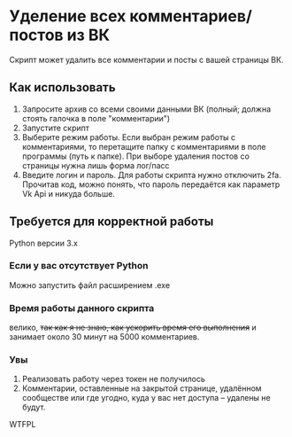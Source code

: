 # Уделение всех комментариев/постов из ВК
Скрипт может удалить все комментарии и посты с вашей страницы ВК. 

## Как использовать
1) Запросите архив со всеми своими данными ВК (полный; должна стоять галочка в поле "комментарии")
2) Запустите скрипт
3) Выберите режим работы. Если выбран режим работы с комментариями, то перетащите папку с комментариями в поле программы (путь к папке). При выборе удаления постов со страницы нужна лишь форма лог/пасс
4) Введите логин и пароль. Для работы скрипта нужно отключить 2fa. Прочитав код, можно понять, что пароль передаётся как параметр Vk Api и никуда больше.

## Требуется для корректной работы
Python версии 3.x

### Если у вас отсутствует Python
Можно запустить файл расширением .exe

### Время работы данного скрипта
велико, <s>так как я не знаю, как ускорить время его выполнения</s> и занимает около 30 минут на 5000 комментариев. 

### Увы
1) Реализовать работу через токен не получилось
2) Комментарии, оставленные на закрытой странице, удалённом сообществе или где угодно, куда у вас нет доступа – удалены не будут. 

<a href="http://www.wtfpl.net/"><img
       src="http://www.wtfpl.net/wp-content/uploads/2012/12/wtfpl-badge-4.png"
       width="80" height="15" alt="WTFPL" /></a>
